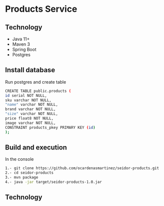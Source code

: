 # Products Service

## Technology
- Java 11+
- Maven 3
- Spring Boot
- Postgres


## Install database
Run postgres and create table

```bash
CREATE TABLE public.products (
id serial NOT NULL,
sku varchar NOT NULL,
"name" varchar NOT NULL,
brand varchar NOT NULL,
"size" varchar NOT NULL,
price float8 NOT NULL,
image varchar NOT NULL,
CONSTRAINT products_pkey PRIMARY KEY (id)
);
  ```

## Build and execution
In the console

```bash
1.- git clone https://github.com/ocardenasmartinez/seidor-products.git
2.- cd seidor-products
3.- mvn package
4.- java -jar target/seidor-products-1.0.jar
```

## Technology

